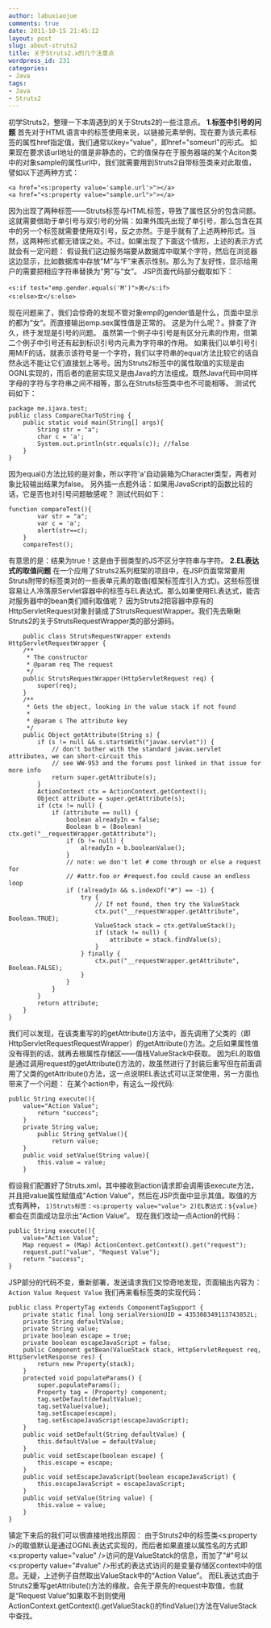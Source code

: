 ```yaml
---
author: labuxiaojue
comments: true
date: 2011-10-15 21:45:12
layout: post
slug: about-struts2
title: 关于Struts2.x的几个注意点
wordpress_id: 231
categories:
- Java
tags:
- Java
- Struts2
---
```


初学Struts2，整理一下本周遇到的关于Struts2的一些注意点。
**1.标签中引号的问题**
首先对于HTML语言中的标签使用来说，以链接元素举例，现在要为该元素标签的属性href指定值，我们通常以key="value"，即href="someurl"的形式。
如果现在要求该url地址的值是非静态的，它的值保存在于服务器端的某个Aciton类中的对象sample的属性url中，我们就需要用到Struts2自带标签类来对此取值，譬如以下述两种方式：

    
    
    <a href="<s:property value='sample.url'>"></a>
    <a href="<s:property value="sample.url">"></a>
    


因为出现了两种标签——Struts标签与HTML标签，导致了属性区分的包含问题。这就需要借助于单引号与双引号的分隔：如果外围先出现了单引号，那么包含在其中的另一个标签就需要使用双引号，反之亦然。于是乎就有了上述两种形式。当然，这两种形式都无错误之处。不过，如果出现了下面这个情形，上述的表示方式就会有一定问题： 假设我们这边服务端要从数据库中取某个字符，然后在浏览器这边显示，比如数据库中存放"M"与“F”来表示性别。那么为了友好性，显示给用户的需要把相应字符串替换为“男”与“女”。 JSP页面代码部分截取如下：
<!-- more -->

    
    
    <s:if test="emp.gender.equals('M')">男</s:if>
    <s:else>女</s:else>
    


现在问题来了，我们会惊奇的发现不管对象emp的gender值是什么，页面中显示的都为“女“。而直接输出emp.sex属性值是正常的。
这是为什么呢？。排查了许久，终于发现是引号的问题。
虽然第一个例子中引号是有区分元素的作用，但第二个例子中引号还有起到标识引号内元素为字符串的作用。
如果我们以单引号引用M/F的话，就表示该符号是一个字符，我们以字符串的equal方法比较它的话自然永远不能让它们直接划上等号。因为Struts2标签中的属性取值的实现是由OGNL实现的，而后者的底层实现又是由Java的方法组成。既然Java代码中同样字母的字符与字符串之间不相等，那么在Struts标签类中也不可能相等。
测试代码如下：

    
    package me.ijava.test;
    public class CompareCharToString {
        public static void main(String[] args){
            String str = "a";
            char c = 'a';		
            System.out.println(str.equals(c)); //false
        }
    }


因为equal()方法比较的是对象，所以字符'a'自动装箱为Character类型，两者对象比较输出结果为false。
另外插一点题外话：如果用JavaScript的函数比较的话，它是否也对引号问题敏感呢？
测试代码如下：

    
    
    function compareTest(){
    		var str = "a";
    		var c = 'a';
    		alert(str==c);
    	}
    	compareTest();
    


有意思的是：结果为true！这是由于弱类型的JS不区分字符串与字符。
**2.EL表达式的取值问题**
在一个应用了Struts2系列框架的项目中，在JSP页面常常要用Struts附带的标签类对的一些表单元素的取值(框架标签库引入方式)。这些标签很容易让人冷落原Servlet容器中的标签与EL表达式。那么如果使用EL表达式，能否对服务器中的bean类们顺利取值呢？
因为Struts2把容器中原有的HttpServletRequest对象封装成了StrutsRequestWrapper。我们先去瞅瞅Struts2的关于StrutsRequestWrapper类的部分源码。

    
    	public class StrutsRequestWrapper extends HttpServletRequestWrapper {
        /**
         * The constructor
         * @param req The request
         */
        public StrutsRequestWrapper(HttpServletRequest req) {
            super(req);
        }
        /**
         * Gets the object, looking in the value stack if not found
         *
         * @param s The attribute key
         */
        public Object getAttribute(String s) {
            if (s != null && s.startsWith("javax.servlet")) {
                // don't bother with the standard javax.servlet attributes, we can short-circuit this
                // see WW-953 and the forums post linked in that issue for more info
                return super.getAttribute(s);
            }
            ActionContext ctx = ActionContext.getContext();
            Object attribute = super.getAttribute(s);
            if (ctx != null) {
                if (attribute == null) {
                    boolean alreadyIn = false;
                    Boolean b = (Boolean) ctx.get("__requestWrapper.getAttribute");
                    if (b != null) {
                        alreadyIn = b.booleanValue();
                    }
                    // note: we don't let # come through or else a request for
                    // #attr.foo or #request.foo could cause an endless loop
                    if (!alreadyIn && s.indexOf("#") == -1) {
                        try {
                            // If not found, then try the ValueStack
                            ctx.put("__requestWrapper.getAttribute", Boolean.TRUE);
                            ValueStack stack = ctx.getValueStack();
                            if (stack != null) {
                                attribute = stack.findValue(s);
                            }
                        } finally {
                            ctx.put("__requestWrapper.getAttribute", Boolean.FALSE);
                        }
                    }
                }
            }
            return attribute;
        }
    }


我们可以发现，在该类重写的的getAttribute()方法中，首先调用了父类的（即HttpServletRequestRequestWrapper）的getAttribute()方法。之后如果属性值没有得到的话，就再去根属性存储区——值栈ValueStack中获取。
因为EL的取值是通过调用request的getAttribute()方法的，故虽然进行了封装后重写但在前面调用了父类的getAttribute()方法，这一点说明EL表达式可以正常使用，另一方面也带来了一个问题：
在某个action中，有这么一段代码:

    
    public String execute(){
        value="Action Value";
            return "success";
        }
        private String value;
            public String getValue(){
                return value;	
        }
        public void setValue(String value){
            this.value = value;
        }


假设我们配置好了Struts.xml，其中接收到action请求即会调用该execute方法，并且把value属性赋值成"Action Value"，然后在JSP页面中显示其值。取值的方式有两种，
`1)Struts标签：<s:property value="value">
2)EL表达式：${value}` 都会在页面成功显示出“Action Value”。
现在我们改动一点Action的代码：

    
    public String execute(){
        value="Action Value";
        Map request = (Map) ActionContext.getContext().get("request");
        request.put("value", "Request Value");
        return "success";
    }


JSP部分的代码不变，重新部署，发送请求我们又惊奇地发现，页面输出内容为：
`Action Value
Request Value`
我们再来看标签类的实现代码：

    
    public class PropertyTag extends ComponentTagSupport {
        private static final long serialVersionUID = 435308349113743852L;
        private String defaultValue;
        private String value;
        private boolean escape = true;
        private boolean escapeJavaScript = false;
        public Component getBean(ValueStack stack, HttpServletRequest req, HttpServletResponse res) {
            return new Property(stack);
        }
        protected void populateParams() {
            super.populateParams();
            Property tag = (Property) component;
            tag.setDefault(defaultValue);
            tag.setValue(value);
            tag.setEscape(escape);
            tag.setEscapeJavaScript(escapeJavaScript);
        }
        public void setDefault(String defaultValue) {
            this.defaultValue = defaultValue;
        }
        public void setEscape(boolean escape) {
            this.escape = escape;
        }
        public void setEscapeJavaScript(boolean escapeJavaScript) {
            this.escapeJavaScript = escapeJavaScript;
        }
        public void setValue(String value) {
            this.value = value;
        }
    }


镇定下来后的我们可以很直接地找出原因：
由于Struts2中的标签类<s:property />的取值默认是通过OGNL表达式实现的，而后者如果直接以属性名的方式即<s:property value="value" />访问的是ValueStatck的信息，而加了"#"号以<s:property value="#value" />形式的表达式访问的是变量存储区context中的信息。无疑，上述例子自然取出ValueStack中的“Action Value”。
而EL表达式由于Struts2重写getAttribute()方法的缘故，会先于原先的request中取值，也就是“Request Value”如果取不到则使用ActionContext.getContext().getValueStack()的findValue()方法在ValueStack中查找。
